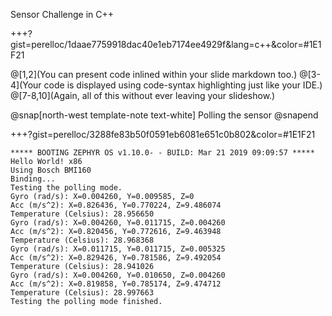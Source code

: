 Sensor Challenge in C++

+++?gist=perelloc/1daae7759918dac40e1eb7174ee4929f&lang=c++&color=#1E1F21

@[1,2](You can present code inlined within your slide markdown too.)
@[3-4](Your code is displayed using code-syntax highlighting just like your IDE.)
@[7-8,10](Again, all of this without ever leaving your slideshow.)

@snap[north-west template-note text-white]
Polling the sensor
@snapend

+++?gist=perelloc/3288fe83b50f0591eb6081e651c0b802&color=#1E1F21

```
***** BOOTING ZEPHYR OS v1.10.0- - BUILD: Mar 21 2019 09:09:57 *****            
Hello World! x86                                                                
Using Bosch BMI160                                                              
Binding...                                                                      
Testing the polling mode.                                                       
Gyro (rad/s): X=0.004260, Y=0.009585, Z=0                                       
Acc (m/s^2): X=0.826436, Y=0.770224, Z=9.486074                                 
Temperature (Celsius): 28.956650                                                
Gyro (rad/s): X=0.004260, Y=0.011715, Z=0.004260                                
Acc (m/s^2): X=0.820456, Y=0.772616, Z=9.463948                                 
Temperature (Celsius): 28.968368                                                
Gyro (rad/s): X=0.011715, Y=0.011715, Z=0.005325                                
Acc (m/s^2): X=0.829426, Y=0.781586, Z=9.492054                                 
Temperature (Celsius): 28.941026                                                
Gyro (rad/s): X=0.004260, Y=0.010650, Z=0.004260                                
Acc (m/s^2): X=0.819858, Y=0.785174, Z=9.474712                                 
Temperature (Celsius): 28.997663                                                
Testing the polling mode finished.
```


